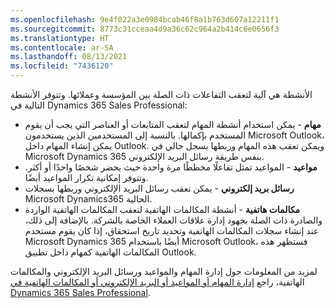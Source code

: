```yaml
---
ms.openlocfilehash: 9e4f022a3e0984bcab46f8a1b763d607a12211f1
ms.sourcegitcommit: 8773c31cceaa4d9a36c62c964a2b414c6e0656f3
ms.translationtype: HT
ms.contentlocale: ar-SA
ms.lasthandoff: 08/13/2021
ms.locfileid: "7436120"
---
```

الأنشطة هي آلية لتعقب التفاعلات ذات الصلة بين المؤسسة وعملائها. وتتوفر الأنشطة التالية في Dynamics 365 Sales Professional:

- **مهام** - يمكن استخدام أنشطة المهام لتعقب المتابعات أو العناصر التي يجب أن يقوم المستخدم بإكمالها.  بالنسبة إلى المستخدمين الذين يستخدمون Microsoft Outlook، يمكن إنشاء المهام داخل Outlook. ويمكن تعقب هذه المهام وربطها بسجل حالي في Microsoft Dynamics 365 بنفس طريقة رسائل البريد الإلكتروني. 
- **مواعيد** - المواعيد تمثل تفاعلًا مخططًا مرة واحدة حيث يحضر شخصًا واحدًا أو أكثر. وتتوفر إمكانية تكرار المواعيد أيضًا.
- **رسائل بريد إلكتروني** - يمكن تعقب رسائل البريد الإلكتروني وربطها بسجلات Microsoft Dynamics365 الحالية. 
- **مكالمات هاتفية** - أنشطة المكالمات الهاتفية لتعقب المكالمات الهاتفية الواردة والصادرة ذات الصلة بجهود إدارة علاقات العملاء الخاصة بالشركة.  بالإضافة إلى ذلك، عند إنشاء سجلات المكالمات الهاتفية وتحديد تاريخ استحقاق، إذا كان يقوم مستخدم Microsoft Dynamics 365 أيضًا باستخدام Microsoft Outlook، فستظهر هذه المكالمات الهاتفية كمهام داخل تطبيق Outlook.

لمزيد من المعلومات حول إدارة المهام والمواعيد ورسائل البريد الإلكتروني والمكالمات الهاتفية، راجع [إدارة المهام أو المواعيد أو البريد الإلكتروني أو المكالمات الهاتفية في Dynamics 365 Sales Professional](/dynamics365/customer-engagement/sales-professional/manage-activities). 
